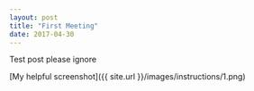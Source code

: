 ```yaml
---
layout: post
title: "First Meeting"
date: 2017-04-30
---
```


Test post please ignore

[My helpful screenshot]({{ site.url }}/images/instructions/1.png)
